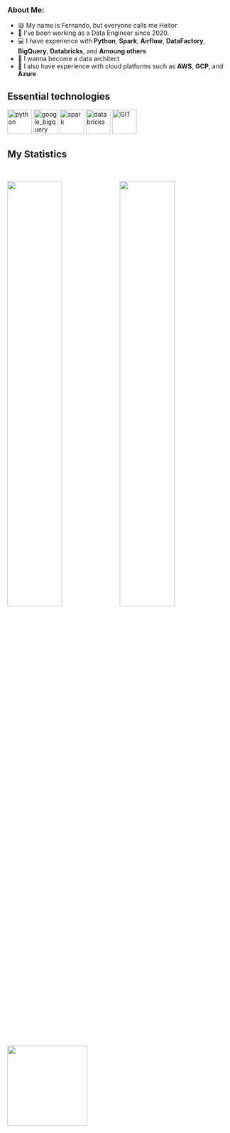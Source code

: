 ### About Me:
- 😃 My name is Fernando, but everyone calls me Heitor
- 🏦 I've been working as a Data Engineer since 2020.
- 💻 I have experience with **Python**, **Spark**, **Airflow**, **DataFactory**, **BigQuery**, **Databricks**, and **Amoung others**
- 🔭 I wanna become a data architect
- 🔧 I also have experience with cloud platforms such as **AWS**, **GCP**, and **Azure**

## Essential technologies
<p align="left">
      <img src="https://www.vectorlogo.zone/logos/python/python-icon.svg" alt="python" width="55" height="55"/>
      <img src="https://www.vectorlogo.zone/logos/google_bigquery/google_bigquery-ar21.svg" alt="google_bigquery" height="55"/>
      <img src="https://www.vectorlogo.zone/logos/apache_spark/apache_spark-ar21.svg", alt="spark" height="55">
      <img src="https://www.vectorlogo.zone/logos/databricks/databricks-ar21.svg", alt="databricks" height="55">
      <img src="https://www.vectorlogo.zone/logos/git-scm/git-scm-icon.svg" alt="GIT" width="55" height="55"/> 
</p>

## My Statistics

<br/>
<p align="left">
  <img width="49.5%" src="https://github-readme-stats.vercel.app/api?username=heitordeep&show_icons=true&theme=gruvbox&hide_border=true" />
    <img width="49.5%" src="https://github-readme-streak-stats.herokuapp.com/?user=heitordeep&theme=gruvbox&hide_border=true" />
  </a>
<p>
<img height="180em" src="https://github-readme-stats.vercel.app/api/top-langs/?username=heitordeep&layout=compact&langs_count=7&theme=dark"/>
</p>
<br>
